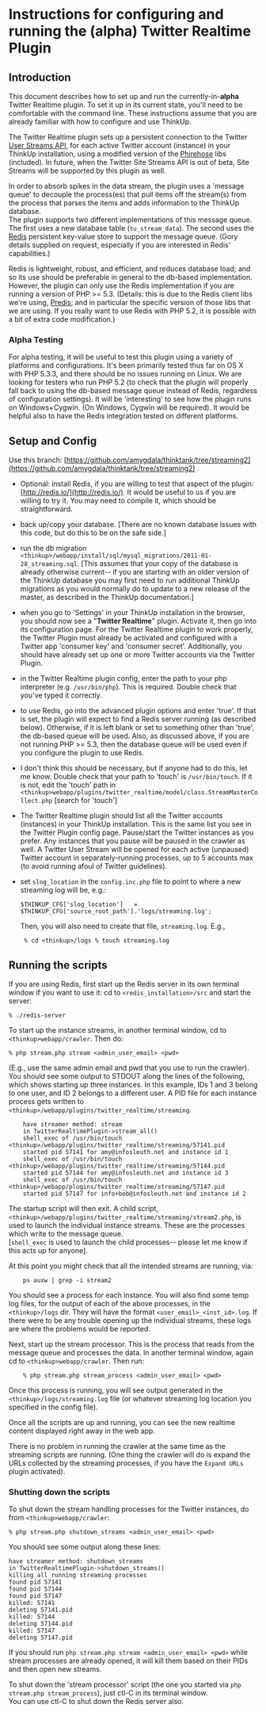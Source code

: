<!DOCTYPE html PUBLIC "-//W3C//DTD HTML 4.01 Transitional//EN"
   "http://www.w3.org/TR/html4/loose.dtd">

<html lang="en">
<head>
	<meta http-equiv="Content-Type" content="text/html; charset=utf-8">
	<title>Instructions for configuring and running the (alpha) Twitter Realtime Plugin</title>
	<meta name="generator" content="TextMate http://macromates.com/">
	<meta name="author" content="Amy Jo">
	<link rel="stylesheet" href="./css/bright.css" type="text/css" charset="utf-8" media="screen">
	<!-- Date: 2011-01-27 -->
</head>

<body style="margin:30px;" class="bright">
    
# Instructions for configuring and running the (alpha) Twitter Realtime Plugin #

## Introduction ##

This document describes how to set up and run the currently-in-**alpha** Twitter Realtime plugin. To set it up in its current state, you'll need to be comfortable with the command line. These instructions assume that you are already familiar with how to configure and use ThinkUp.

The Twitter Realtime plugin sets up a persistent connection to the Twitter [User Streams API](http://dev.twitter.com/pages/user_streams "User Streams | dev.twitter.com"), for each active Twitter account (instance) in your ThinkUp installation, using a modified version of the [Phirehose](http://code.google.com/p/phirehose/ "phirehose - Project Hosting on Google Code") libs (included). In future, when the Twitter Site Streams API is out of beta, Site Streams will be supported by this plugin as well.

In order to absorb spikes in the data stream, the plugin uses a 'message queue' to decouple the process(es) that pull items off the stream(s) from the process that parses the items and adds information to the ThinkUp database.  
The plugin supports two different implementations of this message queue.  The first uses a new database table (`tu_stream_data`).  The second uses the [Redis](http://redis.io/ "Redis") persistent key-value store to support the message queue. (Gory details supplied on request, especially if you are interested in Redis' capabilities.)  

Redis is lightweight, robust, and efficient, and reduces database load; and so its use should be preferable in general to the db-based implementation.  However, the plugin can only use the Redis implementation if you are running a version of PHP >= 5.3. (Details: this is due to the Redis client libs we're using, [Predis](https://github.com/nrk/predis); and in particular the specific version of those libs that we are using.  If you really want to use Redis with PHP 5.2, it is possible with a bit of extra code modification.)

### Alpha Testing ###

For alpha testing, it will be useful to test this plugin using a variety of platforms and configurations.  It's been primarily tested thus far on OS X with PHP 5.3.3, and there should be no issues running on Linux.  We are looking for testers who run PHP 5.2 (to check that the plugin will properly fall back to using the db-based message queue instead of Redis, regardless of configuration settings).  It will be 'interesting' to see how the plugin runs on Windows+Cygwin. (On Windows, Cygwin will be required). It would be helpful also to have the Redis integration tested on different platforms.

## Setup and Config ##

Use this branch: [https://github.com/amygdala/thinktank/tree/streaming2](https://github.com/amygdala/thinktank/tree/streaming2) .

- Optional: install Redis, if you are willing to test that aspect of the plugin: [http://redis.io/](http://redis.io/).  It would be useful to us if you are willing to try it. You may need to compile it, which should be straightforward.

- back up/copy your database.  [There are no known database issues with this code, but do this to be on the safe side.]

- run the db migration `<thinkup>/webapp/install/sql/mysql_migrations/2011-01-28_streaming.sql`. [This assumes that your copy of the database is already otherwise current-- if you are starting with an older version of the ThinkUp database you may first need to run additional ThinkUp migrations as you would normally do to update to a new release of the master, as described in the ThinkUp documentation.]

- when you go to 'Settings' in your ThinkUp installation in the browser, you should now see a "**Twitter Realtime**" plugin.  Activate it, then go into its configuration page.  For the Twitter Realtime plugin to work properly, the Twitter Plugin must already be activated and configured with a Twitter app 'consumer key' and 'consumer secret'.  Additionally, you should have already set up one or more Twitter accounts via the Twitter Plugin.

- in the Twitter Realtime plugin config, enter the path to your php interpreter (e.g. `/usr/bin/php`). This is required.  Double check that you've typed it correctly.

- to use Redis, go into the advanced plugin options and enter 'true'.  If that is set, the plugin will expect to find a Redis server running (as described below). Otherwise, if it is left blank or set to something other than 'true', the db-based queue will be used. Also, as discussed above, if you are not running PHP >= 5.3, then the database queue will be used even if you configure the plugin to use Redis.

- I don't think this should be necessary, but if anyone had to do this, let me know.  Double check that your path to 'touch' is `/usr/bin/touch`.  If it is not, edit the 'touch' path in `<thinkup>webapp/plugins/twitter_realtime/model/class.StreamMasterCollect.php` [search for 'touch']

- The Twitter Realtime plugin should list all the Twitter accounts (instances) in your ThinkUp installation. This is the same list you see in the Twitter Plugin config page. Pause/start the Twitter instances as you prefer.  Any instances that you pause will be paused in the crawler as well. 
A Twitter User Stream will be opened for each active (unpaused) Twitter account in separately-running processes, up to 5 accounts max (to avoid running afoul of Twitter guidelines).  

- set `slog_location` in the `config.inc.php` file to point to where a new streaming log will be, e.g.:

    `$THINKUP_CFG['slog_location']   = $THINKUP_CFG['source_root_path'].'logs/streaming.log';`

  Then, you will also need to create that file, `streaming.log`. E.g., 

    <code><pre>
    % cd &lt;thinkup&gt;/logs
    % touch streaming.log
    </pre></code>

## Running the scripts ##

If you are using Redis, first start up the Redis server in its own terminal window if you want to use it: 
cd to `<redis_installation>/src` and start the server:

    % ./redis-server
    
To start up the instance streams, in another terminal window, cd to `<thinkup>webapp/crawler`.  Then do:

    % php stream.php stream <admin_user_email> <pwd>
    
(E.g., use the same admin email and pwd that you use to run the crawler). You should see some output to STDOUT along the lines of the following, which shows starting up three instances.  In this example, IDs 1 and 3 belong to one user, and ID 2 belongs to a different user.  A PID file for each instance process gets written to `<thinkup>/webapp/plugins/twitter_realtime/streaming`.  

        have streamer method: stream
        in TwitterRealtimePlugin->stream_all()
        shell_exec of /usr/bin/touch <thinkup>/webapp/plugins/twitter_realtime/streaming/57141.pid
        started pid 57141 for amy@infosleuth.net and instance id 1
        shell_exec of /usr/bin/touch <thinkup>/webapp/plugins/twitter_realtime/streaming/57144.pid
        started pid 57144 for amy@infosleuth.net and instance id 3
        shell_exec of /usr/bin/touch <thinkup>/webapp/plugins/twitter_realtime/streaming/57147.pid
        started pid 57147 for info+bob@infosleuth.net and instance id 2

The startup script will then exit.  A child script, `<thinkup>/webapp/plugins/twitter_realtime/streaming/stream2.php`, is used to launch the individual instance streams.  These are the processes which write to the message queue.  
[`shell_exec` is used to launch the child processes-- please let me know if this acts up for anyone].

At this point you might check that all the intended streams are running, via:

        ps auxw | grep -i stream2 

You should see a process for each instance.  You will also find some temp log files, for the output of each of the above processes, in the `<thinkup>/logs` dir. They will have the format `<user_email>_<inst_id>.log`.  If there were to be any trouble opening up the individual streams, these logs are where the problems would be reported.


Next, start up the stream processor. This is the process that reads from the message queue and processes the data. In another terminal window, again cd to `<thinkup>webapp/crawler`.
Then run:  

        % php stream.php stream_process <admin_user_email> <pwd>
        
Once this process is running, you will see output generated in the `<thinkup>/logs/streaming.log` file (or whatever streaming log location you specified in the config file).
  
Once all the scripts are up and running, you can see the new realtime content displayed right away in the web app.

There is no problem in running the crawler at the same time as the streaming scripts are running. (One thing the crawler will do is expand the URLs collected by the streaming processes, if you have the `Expand URLs` plugin activated).
  
        
### Shutting down the scripts ###

To shut down the stream handling processes for the Twitter instances, do from `<thinkup>webapp/crawler`:

    % php stream.php shutdown_streams <admin_user_email> <pwd>
    
You should see some output along these lines:

    have streamer method: shutdown_streams
    in TwitterRealtimePlugin->shutdown_streams()
    killing all running streaming processes
    found pid 57141
    found pid 57144
    found pid 57147
    killed: 57141
    deleting 57141.pid
    killed: 57144
    deleting 57144.pid
    killed: 57147
    deleting 57147.pid
    
If you should run `php stream.php stream <admin_user_email> <pwd>` while stream processes are already opened, it will kill them based on their PIDs and then open new streams.

To shut down the 'stream processor' script (the one you started via `php stream.php stream_process`), just ctl-C in its terminal window.   
You can use ctl-C to shut down the Redis server also.

</body>
</html>
